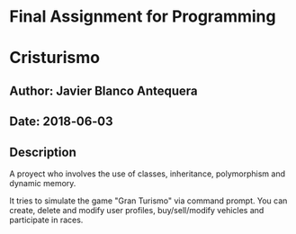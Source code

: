 # Final Assignment for Programming
# Cristurismo

## Author: Javier Blanco Antequera
## Date: 2018‑06‑03

## Description
A proyect who involves the use of classes, inheritance, polymorphism and dynamic memory.

It tries to simulate the game "Gran Turismo" via command prompt.
You can create, delete and modify user profiles, buy/sell/modify vehicles and participate in races.
